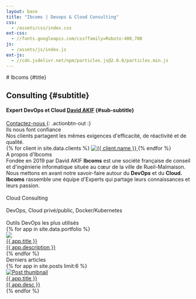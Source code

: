 ```yaml
---
layout: base
title: "Ibcoms | Devops & Cloud Consulting"
css:
  - /assets/css/index.css
ext-css:
  - //fonts.googleapis.com/css?family=Roboto:400,700
js:
  - /assets/js/index.js
ext-js:
  - //cdn.jsdelivr.net/npm/particles.js@2.0.0/particles.min.js
---
```


<div id="header" markdown="1">
# Ibcoms {#title}
<div id="header-inner" markdown="1">

## Consulting {#subtitle}

#### Expert DevOps et Cloud [David AKIF](https://www.ibcoms.com/) {#sub-subtitle}
</div>

<a href="/contact" class="actionbtn">
<span class="far fa-envelope" aria-hidden="true"></span>
Contactez-nous
</a>
{: .actionbtn-out :}
<div id="particles-js"></div>
</div>

<div id="main-sections">

<div id="clients-out" class="page-section">
  <div id="clients">
    <div class="section-title">Ils nous font confiance</div>
    <div id="clients-subtitle">Nos clients partagent les mêmes exigences d'efficacité, de réactivité et de qualité.</div>
    <div id="client-logos">
      {% for client in site.data.clients %}
        <a class="client-img" href="{{ client.url }}" title="{{ client.name }}">
          <img alt="{{ client.name }}" src="/assets/img/logos/{{ client.img }}" />
        </a>
      {% endfor %}
    </div>
  </div>
</div>

<!--- Latest blog -->
<!---
<div id="services-out" class="page-section">
  <div id="services">
    <div id="services-list">
    </div>
  </div>
</div>
-->
<!--- A propos -->
<div class="cut-buffer aboutus-buffer"></div>
<div id="aboutus-out" class="page-section">
  <div id="aboutus">
    <div class="section-title">A propos d'Ibcoms</div>
    <div id="aboutus-text">
    Fondée en 2019 par David AKIF <b>Ibcoms</b> est une société française de conseil et d'ingénierie informatique située au cœur de la ville de Rueil-Malmaison.
    <br/>Nous mettons en avant notre savoir-faire autour du <b>DevOps</b> et du <b>Cloud.</b><br/>
    <b>Ibcoms</b> rassemble une équipe d'Experts qui partage leurs connaissances et leurs passion.
    <br/><br/><b></b>
    </div>
  </div>
</div>
<!--- -->
<div id="cta-out" class="page-section">
  <div id="cta">
    <div class="section-title">Cloud Consulting</div><br/>
    <div class="section-sub-title">DevOps, Cloud privé/public, Docker/Kubernetes</div>
  <br/>
  </div>
</div>

<!--- Clients -->
<div class="cut-buffer portfolio-buffer"></div>

<div id="portfolio-out" class="page-section grey-section">
  <div id="portfolio">
    <div class="section-title">
      Outils DevOps les plus utilisés
    </div>
    <div id="shinyapps-big">
      {% for app in site.data.portfolio %}
	    <div class="shinyapp">
          <a class="applink" href="{{ app.url }}">
            <img class="appimg" src="/assets/img/screenshots/{{ app.img }}" />
            <div class="apptitle">{{ app.title }}</div>
            <div class="appdesc">{{ app.description }}</div>
          </a>
        </div>
	  {% endfor %}
    </div>
  </div>
</div>
<div id="portfolio-out" class="page-section grey-section">
  <div id="portfolio">
    <div class="section-title">
      Derniers articles
    </div>
    <div id="shinyapps-big">
      {% for app in site.posts limit:6 %}
	    <div class="shinyapp">
          <a class="applink" href="{{ app.url }}">
            <img class="appimg" src="{{ app.thumbnail-img | absolute_url }}" alt="Post thumbnail">
            <div class="apptitle">{{ app.title }}</div>
            <div class="appdesc">{{ app.desc }}</div>
          </a>
        </div>
	  {% endfor %}
    </div>
  </div>
</div>
  </div>